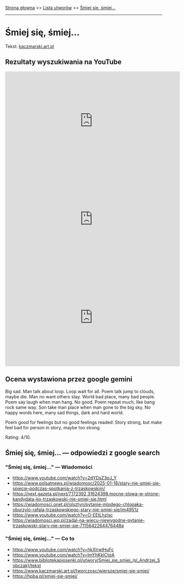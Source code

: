 [Strona głowna](../index.md) >> [Lista utworów](../list.md) >> [Śmiej się, śmiej…](696.md)

---

# Śmiej się, śmiej…

Tekst: [kaczmarski.art.pl](https://www.kaczmarski.art.pl/tworczosc/wiersze/smiej-sie-smiej/)

## Rezultaty wyszukiwania na YouTube

<iframe width="560" height="315" src="https://www.youtube.com/embed/VNMvYeC9zgI?si=IdontcarewhotheIRSsendsImnotpayingtaxes" title="YouTube video player" frameborder="0" allow="accelerometer; autoplay; clipboard-write; encrypted-media; gyroscope; picture-in-picture; web-share" referrerpolicy="strict-origin-when-cross-origin" allowfullscreen></iframe>

<iframe width="560" height="315" src="https://www.youtube.com/embed/mWHm3WKGB8Y?si=IdontcarewhotheIRSsendsImnotpayingtaxes" title="YouTube video player" frameborder="0" allow="accelerometer; autoplay; clipboard-write; encrypted-media; gyroscope; picture-in-picture; web-share" referrerpolicy="strict-origin-when-cross-origin" allowfullscreen></iframe>

<iframe width="560" height="315" src="https://www.youtube.com/embed/ghm5ac5cV24?si=IdontcarewhotheIRSsendsImnotpayingtaxes" title="YouTube video player" frameborder="0" allow="accelerometer; autoplay; clipboard-write; encrypted-media; gyroscope; picture-in-picture; web-share" referrerpolicy="strict-origin-when-cross-origin" allowfullscreen></iframe>

## Ocena wystawiona przez google gemini

Big sad. Man talk about loop. Loop wait for all. Poem talk jump to clouds, maybe die. Man no want others stay. World bad place, many bad people. Poem say laugh when man hang. No good. Poem repeat much, like bang rock same way. Son take man place when man gone to the big sky.
No happy words here, many sad things, dark and hard world.

Poem good for feelings but no good feelings readed. Story strong, but make feel bad for person in story, maybe too strong.

Rating: 4/10.


## Śmiej się, śmiej… — odpowiedzi z google search

### "Śmiej się, śmiej…" — Wiadomości

 - <https://www.youtube.com/watch?v=2dYDsZ3pJ_Y>
 - <https://www.polsatnews.pl/wiadomosc/2025-01-18/stary-nie-smiej-sie-spiecie-podczas-spotkania-z-trzaskowskim/>
 - <https://next.gazeta.pl/next/7,172392,31624398,mocne-slowa-w-strone-kandydata-ko-trzaskowski-nie-smiej-sie.html>
 - <https://wiadomosci.onet.pl/olsztyn/pytanie-mlodego-chlopaka-oburzylo-rafala-trzaskowskiego-stary-nie-smiej-sie/jm4951z>
 - <https://www.youtube.com/watch?v=O-EEtLhzisc>
 - <https://wiadomosci.wp.pl/zadal-na-wiecu-niewygodne-pytanie-trzaskowski-stary-nie-smiej-sie-7115642264476448a>

### "Śmiej się, śmiej…" — Co to

 - <https://www.youtube.com/watch?v=hkXIrwlHuFc>
 - <https://www.youtube.com/watch?v=ImYhKkICtqA>
 - <https://www.bibliotekapiosenki.pl/utwory/Smiej_sie_smiej_(sl_Andrzej_Sobczak)/tekst>
 - <https://www.kaczmarski.art.pl/tworczosc/wiersze/smiej-sie-smiej/>
 - <https://hpba.pl/smiej-sie-smiej/>

